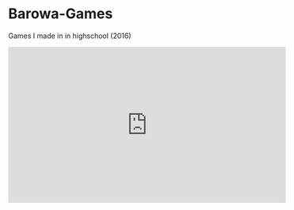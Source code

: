 # Barowa-Games
Games I made in in highschool (2016)

<iframe width="560" height="315" src="https://www.youtube.com/embed/_zkoIziQ1QM" title="YouTube video player" frameborder="0" allow="accelerometer; autoplay; clipboard-write; encrypted-media; gyroscope; picture-in-picture" allowfullscreen></iframe>

